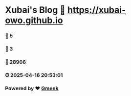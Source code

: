 # Xubai's Blog :link: https://xubai-owo.github.io 
### :page_facing_up: [5](https://xubai-owo.github.io/tag.html) 
### :speech_balloon: 3 
### :hibiscus: 28906 
### :alarm_clock: 2025-04-16 20:53:01 
### Powered by :heart: [Gmeek](https://github.com/Meekdai/Gmeek)

